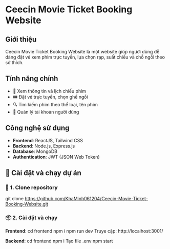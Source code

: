 # Ceecin Movie Ticket Booking Website

## Giới thiệu
Ceecin Movie Ticket Booking Website là một website giúp người dùng dễ dàng đặt vé xem phim trực tuyến, lựa chọn rạp, suất chiếu và chỗ ngồi theo sở thích.

## Tính năng chính
- 📅 Xem thông tin và lịch chiếu phim
- 🎟 Đặt vé trực tuyến, chọn ghế ngồi
- 🔍 Tìm kiếm phim theo thể loại, tên phim
- 👤 Quản lý tài khoản người dùng
  
## Công nghệ sử dụng
- **Frontend**: ReactJS, Tailwind CSS
- **Backend**: Node.js, Express.js
- **Database**: MongoDB
- **Authentication**: JWT (JSON Web Token)

## 🚀 Cài đặt và chạy dự án
### 🔧 1. Clone repository
git clone https://github.com/KhaMinh061204/Ceecin-Movie-Ticket-Booking-Website.git
### 📦 2. Cài đặt và chạy
**Frontend**: 
cd frontend
npm i
npm run dev
Truye cập: http://localhost:3001/

**Backend**:
cd frontend
npm i
Tạo file .env
npm start
